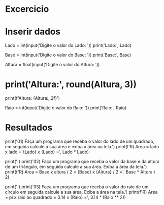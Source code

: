 # Excercicio

# Inserir dados
Lado = int(input('Digite o valor do Lado: '))
print('Lado:', Lado)

Base = int(input('Digite o valor do Base: '))
print('Base:', Base)

Altura = float(input('Digite o valor do Altura: '))
# print('Altura:', round(Altura, 3))
print(f'Altura: {Altura:,.2f}')

Raio = int(input('Digite o valor do Raio: '))
print('Raio:', Raio)

# Resultados
print('01) Faça um programa que receba o valor do lado de um quadrado, em seguida calcule a sua área e exiba a área na tela.')
print(f'R) Area = lado x lado = {Lado} x {Lado} =', Lado * Lado)

print('')
print('02) Faça um programa que receba o valor da base e da altura de um triângulo, em seguida calcule a sua área. Exiba a área da tela.')
print(f'R) Area = Base x altura / 2 = {Base} x {Altura} / 2 =', Base * Altura / 2)

print('')
print('03) Faça um programa que receba o valor do raio de um círculo em seguida calcule a sua área. Exiba a área na tela.')
print(f'R) Area = pi x raio ao quadrado = 3.14 x {Raio} =', 3.14 * (Raio ** 2))
